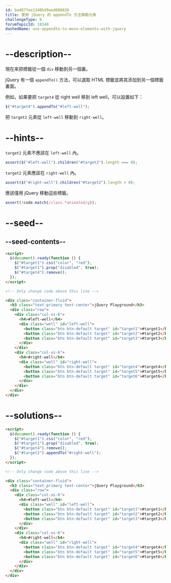 ```yaml
---
id: bad87fee1348bd9aed608826
title: 使用 jQuery 的 appendTo 方法移動元素
challengeType: 6
forumTopicId: 18340
dashedName: use-appendto-to-move-elements-with-jquery
---
```


# --description--

現在來把標籤從一個 `div` 移動到另一個裏。

jQuery 有一個 `appendTo()` 方法，可以選取 HTML 標籤並將其添加到另一個標籤裏面。

例如，如果要把 `target4` 從 right well 移到 left well，可以設置如下：

```js
$("#target4").appendTo("#left-well");
```

把 `target2` 元素從 `left-well` 移動到 `right-well`。

# --hints--

`target2` 元素不應該在 `left-well` 內。

```js
assert($("#left-well").children("#target2").length === 0);
```

`target2` 元素應該在 `right-well` 內。

```js
assert($("#right-well").children("#target2").length > 0);
```

應該僅用 jQuery 移動這些標籤。

```js
assert(!code.match(/class.*animated/g));
```

# --seed--

## --seed-contents--

```html
<script>
  $(document).ready(function () {
    $("#target1").css("color", "red");
    $("#target1").prop("disabled", true);
    $("#target4").remove();
  });
</script>

<!-- Only change code above this line -->

<div class="container-fluid">
  <h3 class="text-primary text-center">jQuery Playground</h3>
  <div class="row">
    <div class="col-xs-6">
      <h4>#left-well</h4>
      <div class="well" id="left-well">
        <button class="btn btn-default target" id="target1">#target1</button>
        <button class="btn btn-default target" id="target2">#target2</button>
        <button class="btn btn-default target" id="target3">#target3</button>
      </div>
    </div>
    <div class="col-xs-6">
      <h4>#right-well</h4>
      <div class="well" id="right-well">
        <button class="btn btn-default target" id="target4">#target4</button>
        <button class="btn btn-default target" id="target5">#target5</button>
        <button class="btn btn-default target" id="target6">#target6</button>
      </div>
    </div>
  </div>
</div>
```

# --solutions--

```html
<script>
  $(document).ready(function () {
    $("#target1").css("color", "red");
    $("#target1").prop("disabled", true);
    $("#target4").remove();
    $("#target2").appendTo("#right-well");
  });
</script>

<!-- Only change code above this line -->

<div class="container-fluid">
  <h3 class="text-primary text-center">jQuery Playground</h3>
  <div class="row">
    <div class="col-xs-6">
      <h4>#left-well</h4>
      <div class="well" id="left-well">
        <button class="btn btn-default target" id="target1">#target1</button>
        <button class="btn btn-default target" id="target2">#target2</button>
        <button class="btn btn-default target" id="target3">#target3</button>
      </div>
    </div>
    <div class="col-xs-6">
      <h4>#right-well</h4>
      <div class="well" id="right-well">
        <button class="btn btn-default target" id="target4">#target4</button>
        <button class="btn btn-default target" id="target5">#target5</button>
        <button class="btn btn-default target" id="target6">#target6</button>
      </div>
    </div>
  </div>
</div>
```
